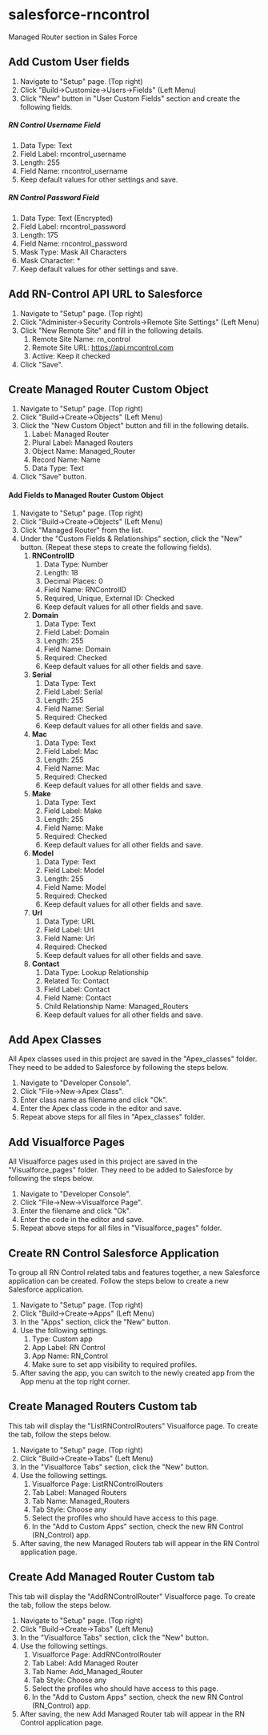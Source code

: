 # salesforce-rncontrol
Managed Router section in Sales Force

## Add Custom User fields
1. Navigate to "Setup" page. (Top right)
2. Click "Build->Customize->Users->Fields" (Left Menu)
3. Click "New" button in "User Custom Fields" section and create the following fields.

##### RN Control Username Field
1. Data Type: Text
2. Field Label: rncontrol_username
3. Length: 255
4. Field Name: rncontrol_username
5. Keep default values for other settings and save.

##### RN Control Password Field
1. Data Type: Text (Encrypted)
2. Field Label: rncontrol_password
3. Length: 175
4. Field Name: rncontrol_password
5. Mask Type: Mask All Characters
6. Mask Character: *
7. Keep default values for other settings and save.

## Add RN-Control API URL to Salesforce
1. Navigate to "Setup" page. (Top right)
2. Click "Administer->Security Controls->Remote Site Settings" (Left Menu)
3. Click "New Remote Site" and fill in the following details.
    1. Remote Site Name: rn_control
    2. Remote Site URL: https://api.rncontrol.com
    3. Active: Keep it checked
4. Click "Save".

## Create Managed Router Custom Object
1. Navigate to "Setup" page. (Top right)
2. Click "Build->Create->Objects" (Left Menu)
3. Click the "New Custom Object" button and fill in the following details.
    1. Label: Managed Router
    2. Plural Label: Managed Routers
    3. Object Name: Managed_Router
    4. Record Name: Name
    5. Data Type: Text
4. Click "Save" button.

#### Add Fields to Managed Router Custom Object
1. Navigate to "Setup" page. (Top right)
2. Click "Build->Create->Objects" (Left Menu)
3. Click "Managed Router" from the list.
4. Under the "Custom Fields & Relationships" section, click the "New" button. (Repeat these steps to create the following fields).
    1. **RNControlID**
        1. Data Type: Number
        2. Length: 18
        3. Decimal Places: 0
        4. Field Name: RNControlID
        5. Required, Unique, External ID: Checked
        6. Keep default values for all other fields and save.
    2. **Domain**
        1. Data Type: Text
        2. Field Label: Domain
        3. Length: 255
        4. Field Name: Domain
        5. Required: Checked
        6. Keep default values for all other fields and save.
    3. **Serial**
        1. Data Type: Text
        2. Field Label: Serial
        3. Length: 255
        4. Field Name: Serial
        5. Required: Checked
        6. Keep default values for all other fields and save.
    4. **Mac**
        1. Data Type: Text
        2. Field Label: Mac
        3. Length: 255
        4. Field Name: Mac
        5. Required: Checked
        6. Keep default values for all other fields and save.
    5. **Make**
        1. Data Type: Text
        2. Field Label: Make
        3. Length: 255
        4. Field Name: Make
        5. Required: Checked
        6. Keep default values for all other fields and save.
    6. **Model**
        1. Data Type: Text
        2. Field Label: Model
        3. Length: 255
        4. Field Name: Model
        5. Required: Checked
        6. Keep default values for all other fields and save.
    7. **Url**
        1. Data Type: URL
        2. Field Label: Url
        3. Field Name: Url
        4. Required: Checked
        5. Keep default values for all other fields and save.
    8. **Contact**
        1. Data Type: Lookup Relationship
        2. Related To: Contact
        3. Field Label: Contact
        4. Field Name: Contact
        5. Child Relationship Name: Managed_Routers
        6. Keep default values for all other fields and save.

## Add Apex Classes
All Apex classes used in this project are saved in the "Apex_classes" folder. They need to be added to Salesforce by following the steps below.

1. Navigate to "Developer Console".
2. Click "File->New->Apex Class".
3. Enter class name as filename and click "Ok".
4. Enter the Apex class code in the editor and save.
5. Repeat above steps for all files in "Apex_classes" folder.

## Add Visualforce Pages
All Visualforce pages used in this project are saved in the "Visualforce_pages" folder. They need to be added to Salesforce by following the steps below.

1. Navigate to "Developer Console".
2. Click "File->New->Visualforce Page".
3. Enter the filename and click "Ok".
4. Enter the code in the editor and save.
5. Repeat above steps for all files in "Visualforce_pages" folder.

## Create RN Control Salesforce Application
To group all RN Control related tabs and features together, a new Salesforce application can be created. Follow the steps below to create a new Salesforce application.

1. Navigate to "Setup" page. (Top right)
2. Click "Build->Create->Apps" (Left Menu)
3. In the "Apps" section, click the "New" button.
4. Use the following settings.
    1. Type: Custom app
    2. App Label: RN Control
    3. App Name: RN_Control
    4. Make sure to set app visibility to required profiles.
5. After saving the app, you can switch to the newly created app from the App menu at the top right corner.

## Create Managed Routers Custom tab
This tab will display the "ListRNControlRouters" Visualforce page. To create the tab, follow the steps below.

1. Navigate to "Setup" page. (Top right)
2. Click "Build->Create->Tabs" (Left Menu)
3. In the "Visualforce Tabs" section, click the "New" button.
4. Use the following settings.
    1. Visualforce Page: ListRNControlRouters
    2. Tab Label: Managed Routers
    3. Tab Name: Managed_Routers
    4. Tab Style: Choose any
    5. Select the profiles who should have access to this page.
    6. In the "Add to Custom Apps" section, check the new RN Control (RN_Control) app.
5. After saving, the new Managed Routers tab will appear in the RN Control application page.

## Create Add Managed Router Custom tab
This tab will display the "AddRNControlRouter" Visualforce page. To create the tab, follow the steps below.

1. Navigate to "Setup" page. (Top right)
2. Click "Build->Create->Tabs" (Left Menu)
3. In the "Visualforce Tabs" section, click the "New" button.
4. Use the following settings.
    1. Visualforce Page: AddRNControlRouter
    2. Tab Label: Add Managed Router
    3. Tab Name: Add_Managed_Router
    4. Tab Style: Choose any
    5. Select the profiles who should have access to this page.
    6. In the "Add to Custom Apps" section, check the new RN Control (RN_Control) app.
5. After saving, the new Add Managed Router tab will appear in the RN Control application page.
